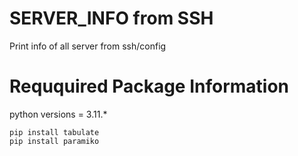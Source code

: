 # SERVER_INFO from SSH
Print info of all server from ssh/config

# Reququired Package Information
python versions = 3.11.*

``````
pip install tabulate
pip install paramiko